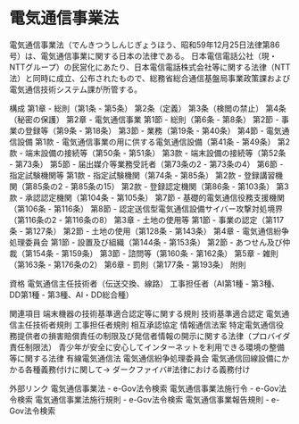 # 電気通信事業法

電気通信事業法（でんきつうしんじぎょうほう、昭和59年12月25日法律第86号）は、電気通信事業に関する日本の法律である。
日本電信電話公社（現・NTTグループ）の民営化にあたり、日本電信電話株式会社等に関する法律（NTT法）と同時に成立、公布されたもので、総務省総合通信基盤局事業政策課および電気通信技術システム課が所管する。

構成
第1章 - 総則（第1条 - 第5条）
第2条（定義）
第3条（検閲の禁止）
第4条（秘密の保護）
第2章 - 電気通信事業
第1節 - 総則（第6条 - 第8条）
第2節 - 事業の登録等（第9条 - 第18条）
第3節 - 業務（第19条 - 第40条）
第4節 - 電気通信設備
第1款 - 電気通信事業の用に供する電気通信設備（第41条 - 第49条）
第2款 - 端末設備の接続等（第50条 - 第51条）
第3款 - 端末設備の接続等（第52条 - 第73条）
第5節 - 届出媒介等業務受託者（第73条の2 - 第73条の4）
第6節 - 指定試験機関等
第1款 - 指定試験機関（第74条 - 第85条）
第2款 - 登録講習機関（第85条の2 - 第85条の15）
第2款 - 登録認定機関（第86条 - 第103条）
第3款 - 承認認定機関（第104条 - 第105条）
第7節 - 基礎的電気通信役務支援機関（第106条 - 第116条）
第8節 - 認定送信型電気通信設備サイバー攻撃対処境界（第116条の2 - 第116条の8）
第3章 - 土地の使用等
第1節 - 事業の認定（第117条 - 第127条）
第2節 - 土地の使用（第128条 - 第143条）
第4章 - 電気通信紛争処理委員会
第1節 - 設置及び組織（第144条 - 第153条）
第2節 - あつせん及び仲裁（第154条 - 第159条）
第3節 - 諮問等（第160条 - 第162条）
第5章 - 雑則（第163条 - 第176条の2）
第6章 - 罰則（第177条 - 第193条）
附則

資格
電気通信主任技術者（伝送交換、線路）
工事担任者（AI第1種 - 第3種、DD第1種 - 第3種、AI・DD総合種）

関連項目
端末機器の技術基準適合認定等に関する規則
技術基準適合認定
電気通信主任技術者規則
工事担任者規則
相互承認協定
情報通信法案
特定電気通信役務提供者の損害賠償責任の制限及び発信者情報の開示に関する法律（プロバイダ責任制限法）
青少年が安全に安心してインターネットを利用できる環境の整備等に関する法律
有線電気通信法
電気通信紛争処理委員会
電気通信回線設備にかかる各種義務付けに関して→ ダークファイバ#法律における義務付け

外部リンク
電気通信事業法 - e-Gov法令検索
電気通信事業法施行令 - e-Gov法令検索
電気通信事業法施行規則 - e-Gov法令検索
電気通信事業報告規則 - e-Gov法令検索